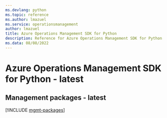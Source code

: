 ```yaml
---
ms.devlang: python
ms.topic: reference
ms.author: lmazuel
ms.service: operationsmanagement
author: lmazuel
title: Azure Operations Management SDK for Python
description: Reference for Azure Operations Management SDK for Python
ms.data: 08/08/2022
---
```

# Azure Operations Management SDK for Python - latest

## Management packages - latest
[!INCLUDE [mgmt-packages](operations-management-mgmt-index.md)]